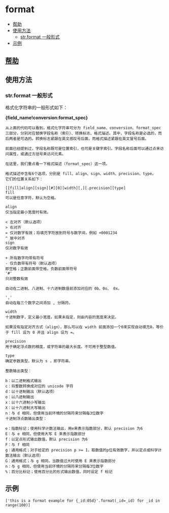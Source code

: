 # format
<!-- toc -->

- [帮助](#%E5%B8%AE%E5%8A%A9)
- [使用方法](#%E4%BD%BF%E7%94%A8%E6%96%B9%E6%B3%95)
  * [str.format 一般形式](#strformat-%E4%B8%80%E8%88%AC%E5%BD%A2%E5%BC%8F)
- [示例](#%E7%A4%BA%E4%BE%8B)

<!-- tocstop -->
## [帮助](http://www.codebelief.com/article/2017/03/python-elegant-programming-str-format/)

## 使用方法

### str.format 一般形式  
格式化字符串的一般形式如下：  

**{field_name!conversion:format_spec}**

```
从上面的代码可以看到，格式化字符串可分为 field_name、conversion、format_spec 三部分，分别对应替换字段名称（索引）、转换标志、格式描述。其中，字段名称是必选的，而后两者是可选的。转换标志紧跟在英文感叹号后面，而格式描述紧跟在英文冒号后面。

前面已经提到过，字段名称既可是位置索引，也可是关键字索引。字段名称后面可以通过点来访问属性，或通过方括号来访问元素。

在这里，我们重点看一下格式描述（format_spec）这一项。

格式描述中含有6个选项，分别是 fill、align、sign、width、precision、type。
它们的位置关系如下：

[[fill]align][sign][#][0][width][,][.precision][type]
fill
可以是任意字符，默认为空格。

align
仅当指定最小宽度时有效。

< 左对齐（默认选项）
> 右对齐
= 仅对数字有效；将填充字符放到符号与数字间，例如 +0001234
^ 居中对齐
sign
仅对数字有效

+ 所有数字均带有符号
- 仅负数带有符号（默认选项）
即空格；正数前面带空格，负数前面带符号
'#'
只对整数有效

自动在二进制、八进制、十六进制数值前添加对应的 0b、0o、 0x。

','
自动在每三个数字之间添加 , 分隔符。

width
十进制数字，定义最小宽度。如果未指定，则由内容的宽度来决定。

如果没有指定对齐方式（align），那么可以在 width 前面添加一个0来实现自动填充0，等价于 fill 设为 0 并且 align 设为 =。

precision
用于确定浮点数的精度，或字符串的最大长度。不可用于整型数值。

type
确定参数类型，默认为 s ，即字符串。

整数输出类型：

b：以二进制格式输出
c：将整数转换成对应的 unicode 字符
d：以十进制输出（默认选项）
o：以八进制输出
x：以十六进制小写输出
X：以十六进制大写输出
n：与 d 相同，但使用当前环境的分隔符来分隔每3位数字
十进制浮点数输出类型：

e：指数标记；使用科学计数法输出，用e来表示指数部分，默认 precision 为6
E：与 e 相同，但使用大写 E 来表示指数部分
f：以定点形式输出数值，默认 precision 为6
F：与 f 相同
g：通用格式；对于给定的 precision p >= 1，取数值的p位有效数字，并以定点或科学计数法输出（默认选项）
G：通用格式；与 g 相同，当数值过大时使用 E 来表示指数部分
n：与 g 相同，但使用当前环境的分隔符来分隔每3位数字
%：百分比标记；使用百分比的形式输出数值，同时设定 f 标记
```

## 示例  
```
['this is a format example for {_id:05d}'.format(_id=_id) for _id in range(100)]
```

